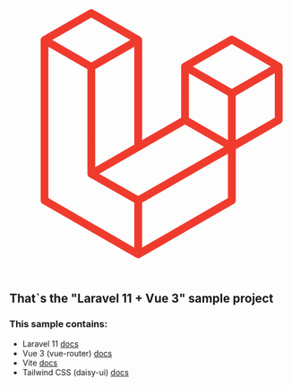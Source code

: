 <svg viewBox="0 0 316 316" xmlns="http://www.w3.org/2000/svg" class="h-16 w-auto">
                                <path fill="#EF3B2D" d="M305.8 81.125C305.77 80.995 305.69 80.885 305.65 80.755C305.56 80.525 305.49 80.285 305.37 80.075C305.29 79.935 305.17 79.815 305.07 79.685C304.94 79.515 304.83 79.325 304.68 79.175C304.55 79.045 304.39 78.955 304.25 78.845C304.09 78.715 303.95 78.575 303.77 78.475L251.32 48.275C249.97 47.495 248.31 47.495 246.96 48.275L194.51 78.475C194.33 78.575 194.19 78.725 194.03 78.845C193.89 78.955 193.73 79.045 193.6 79.175C193.45 79.325 193.34 79.515 193.21 79.685C193.11 79.815 192.99 79.935 192.91 80.075C192.79 80.285 192.71 80.525 192.63 80.755C192.58 80.875 192.51 80.995 192.48 81.125C192.38 81.495 192.33 81.875 192.33 82.265V139.625L148.62 164.795V52.575C148.62 52.185 148.57 51.805 148.47 51.435C148.44 51.305 148.36 51.195 148.32 51.065C148.23 50.835 148.16 50.595 148.04 50.385C147.96 50.245 147.84 50.125 147.74 49.995C147.61 49.825 147.5 49.635 147.35 49.485C147.22 49.355 147.06 49.265 146.92 49.155C146.76 49.025 146.62 48.885 146.44 48.785L93.99 18.585C92.64 17.805 90.98 17.805 89.63 18.585L37.18 48.785C37 48.885 36.86 49.035 36.7 49.155C36.56 49.265 36.4 49.355 36.27 49.485C36.12 49.635 36.01 49.825 35.88 49.995C35.78 50.125 35.66 50.245 35.58 50.385C35.46 50.595 35.38 50.835 35.3 51.065C35.25 51.185 35.18 51.305 35.15 51.435C35.05 51.805 35 52.185 35 52.575V232.235C35 233.795 35.84 235.245 37.19 236.025L142.1 296.425C142.33 296.555 142.58 296.635 142.82 296.725C142.93 296.765 143.04 296.835 143.16 296.865C143.53 296.965 143.9 297.015 144.28 297.015C144.66 297.015 145.03 296.965 145.4 296.865C145.5 296.835 145.59 296.775 145.69 296.745C145.95 296.655 146.21 296.565 146.45 296.435L251.36 236.035C252.72 235.255 253.55 233.815 253.55 232.245V174.885L303.81 145.945C305.17 145.165 306 143.725 306 142.155V82.265C305.95 81.875 305.89 81.495 305.8 81.125ZM144.2 227.205L100.57 202.515L146.39 176.135L196.66 147.195L240.33 172.335L208.29 190.625L144.2 227.205ZM244.75 114.995V164.795L226.39 154.225L201.03 139.625V89.825L219.39 100.395L244.75 114.995ZM249.12 57.105L292.81 82.265L249.12 107.425L205.43 82.265L249.12 57.105ZM114.49 184.425L96.13 194.995V85.305L121.49 70.705L139.85 60.135V169.815L114.49 184.425ZM91.76 27.425L135.45 52.585L91.76 77.745L48.07 52.585L91.76 27.425ZM43.67 60.135L62.03 70.705L87.39 85.305V202.545V202.555V202.565C87.39 202.735 87.44 202.895 87.46 203.055C87.49 203.265 87.49 203.485 87.55 203.695V203.705C87.6 203.875 87.69 204.035 87.76 204.195C87.84 204.375 87.89 204.575 87.99 204.745C87.99 204.745 87.99 204.755 88 204.755C88.09 204.905 88.22 205.035 88.33 205.175C88.45 205.335 88.55 205.495 88.69 205.635L88.7 205.645C88.82 205.765 88.98 205.855 89.12 205.965C89.28 206.085 89.42 206.225 89.59 206.325C89.6 206.325 89.6 206.325 89.61 206.335C89.62 206.335 89.62 206.345 89.63 206.345L139.87 234.775V285.065L43.67 229.705V60.135ZM244.75 229.705L148.58 285.075V234.775L219.8 194.115L244.75 179.875V229.705ZM297.2 139.625L253.49 164.795V114.995L278.85 100.395L297.21 89.825V139.625H297.2Z"></path>
                            </svg>

## That`s the "Laravel 11 + Vue 3" sample project

### This sample contains:
<ul>
  <li>
    Laravel 11 <a href="https://laravel.com/docs/11.x">docs</a>
  </li>
  <li>
    Vue 3 (vue-router) <a href="https://vuejs.org/guide/introduction.html">docs</a>
  </li>
  <li>
    Vite <a href="https://vitejs.dev/guide">docs</a>
  </li>
  <li>
    Tailwind CSS (daisy-ui) <a href="https://tailwindcss.com/docs/guides/laravel">docs</a>
  </li>
</ul>
